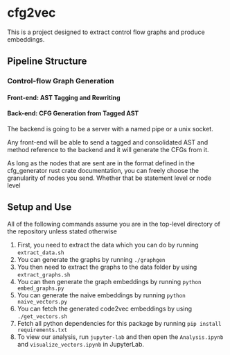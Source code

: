 # cfg2vec

This is a project designed to extract control flow graphs and produce embeddings. 

## Pipeline Structure

### Control-flow Graph Generation

#### Front-end: AST Tagging and Rewriting



#### Back-end: CFG Generation from Tagged AST

The backend is going to be a server with a named pipe or a unix socket.

Any front-end will be able to send a tagged and consolidated AST and method 
reference to the backend and it will generate the CFGs from it.

As long as the nodes that are sent are in the format defined in the cfg_generator 
rust crate documentation, you can freely choose the granularity of nodes you send. 
Whether that be statement level or node level



## Setup and Use

All of the following commands assume you are in the top-level directory of the repository unless stated otherwise
1. First, you need to extract the data which you can do by running `extract_data.sh`
2. You can generate the graphs by running `./graphgen`
3. You then need to extract the graphs to the data folder by using `extract_graphs.sh`
4. You can then generate the graph embeddings by running `python embed_graphs.py`
5. You can generate the naive embeddings by running `python naive_vectors.py`
6. You can fetch the generated code2vec embeddings by using `./get_vectors.sh`
7. Fetch all python dependencies for this package by running `pip install requirements.txt`
8. To view our analysis, run `jupyter-lab` and then open the `Analysis.ipynb` and `visualize_vectors.ipynb` in JupyterLab. 

